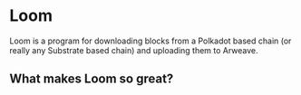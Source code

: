 # Loom
Loom is a program for downloading blocks from a Polkadot based chain (or really any Substrate based chain) and uploading them to Arweave.

## What makes Loom so great?
